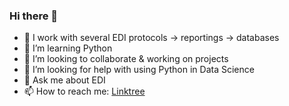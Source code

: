 ### Hi there 👋

- 🔭 I work with several EDI protocols -> reportings -> databases
- 🌱 I’m learning Python 
- 👯 I’m looking to collaborate & working on projects
- 🤔 I’m looking for help with using Python in Data Science
- 💬 Ask me about EDI
- 📫 How to reach me: [Linktree](https://linktr.ee/0xhanya)
